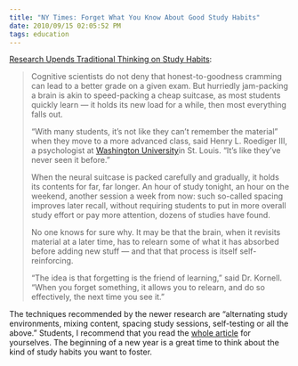 ```yaml
---
title: "NY Times: Forget What You Know About Good Study Habits"
date: 2010/09/15 02:05:52 PM
tags: education
---
```


[Research Upends Traditional Thinking on Study
Habits](http://www.nytimes.com/2010/09/07/health/views/07mind.html?pagewanted=1&_r=1&ref=homepage&src=me):

> Cognitive scientists do not deny that honest-to-goodness cramming can
> lead to a better grade on a given exam. But hurriedly jam-packing a
> brain is akin to speed-packing a cheap suitcase, as most students
> quickly learn — it holds its new load for a while, then most everything
> falls out.
>
> “With many students, it’s not like they can’t remember the material”
> when they move to a more advanced class, said Henry L. Roediger III, a
> psychologist at [Washington University](http://topics.nytimes.com/top/reference/timestopics/organizations/w/washington_university/index.html?inline=nyt-org "More articles about Washington University")in
> St. Louis. “It’s like they’ve never seen it before.”
>
> When the neural suitcase is packed carefully and gradually, it holds its
> contents for far, far longer. An hour of study tonight, an hour on the
> weekend, another session a week from now: such so-called spacing
> improves later recall, without requiring students to put in more overall
> study effort or pay more attention, dozens of studies have found.
>
> No one knows for sure why. It may be that the brain, when it revisits
> material at a later time, has to relearn some of what it has absorbed
> before adding new stuff — and that that process is itself
> self-reinforcing.
>
> “The idea is that forgetting is the friend of learning,” said Dr.
> Kornell. “When you forget something, it allows you to relearn, and do so
> effectively, the next time you see it.”

The techniques recommended by the newer research are “alternating study
environments, mixing content, spacing study sessions, self-testing or
all the above.” Students, I recommend that you read the [whole article](http://www.nytimes.com/2010/09/07/health/views/07mind.html?pagewanted=1&_r=1&ref=homepage&src=me)
for yourselves. The beginning of a new year is a great time to think
about the kind of study habits you want to foster.
